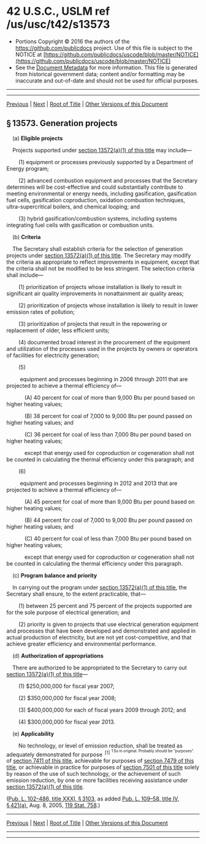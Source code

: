 ---
---

# 42 U.S.C., USLM ref /us/usc/t42/s13573

* Portions Copyright © 2016 the authors of the https://github.com/publicdocs project.
  Use of this file is subject to the NOTICE at [https://github.com/publicdocs/uscode/blob/master/NOTICE](https://github.com/publicdocs/uscode/blob/master/NOTICE)
* See the [Document Metadata](././../../../../..//README.md) for more information.
  This file is generated from historical government data; content and/or formatting may be inaccurate and out-of-date and should not be used for official purposes.

----------
----------

[Previous](./../../../../..//us/usc/t42/ch134/schXIII/m__us_usc_t42_s13572.md) | [Next](./../../../../..//us/usc/t42/ch134/schXIII/m__us_usc_t42_s13574.md) | [Root of Title](./../../../../../) | [Other Versions of this Document](https://publicdocs.github.io/go/links?ns=uslm&ref=%2Fus%2Fusc%2Ft42%2Fs13573)

## § 13573. Generation projects

    (a) __Eligible projects__ 

    Projects supported under [section 13572(a)(1) of this title][/us/usc/t42/s13572/a/1] may include—

        (1) equipment or processes previously supported by a Department of Energy program;

        (2) advanced combustion equipment and processes that the Secretary determines will be cost-effective and could substantially contribute to meeting environmental or energy needs, including gasification, gasification fuel cells, gasification coproduction, oxidation combustion techniques, ultra-supercritical boilers, and chemical looping; and

        (3) hybrid gasification/combustion systems, including systems integrating fuel cells with gasification or combustion units.

    (b) __Criteria__ 

    The Secretary shall establish criteria for the selection of generation projects under [section 13572(a)(1) of this title][/us/usc/t42/s13572/a/1]. The Secretary may modify the criteria as appropriate to reflect improvements in equipment, except that the criteria shall not be modified to be less stringent. The selection criteria shall include—

        (1) prioritization of projects whose installation is likely to result in significant air quality improvements in nonattainment air quality areas;

        (2) prioritization of projects whose installation is likely to result in lower emission rates of pollution;

        (3) prioritization of projects that result in the repowering or replacement of older, less efficient units;

        (4) documented broad interest in the procurement of the equipment and utilization of the processes used in the projects by owners or operators of facilities for electricity generation;

        (5)

         equipment and processes beginning in 2006 through 2011 that are projected to achieve a thermal efficiency of—

            (A) 40 percent for coal of more than 9,000 Btu per pound based on higher heating values;

            (B) 38 percent for coal of 7,000 to 9,000 Btu per pound passed on higher heating values; and

            (C) 36 percent for coal of less than 7,000 Btu per pound based on higher heating values;

            except that energy used for coproduction or cogeneration shall not be counted in calculating the thermal efficiency under this paragraph; and

        (6)

         equipment and processes beginning in 2012 and 2013 that are projected to achieve a thermal efficiency of—

            (A) 45 percent for coal of more than 9,000 Btu per pound based on higher heating values;

            (B) 44 percent for coal of 7,000 to 9,000 Btu per pound passed on higher heating values; and

            (C) 40 percent for coal of less than 7,000 Btu per pound based on higher heating values;

            except that energy used for coproduction or cogeneration shall not be counted in calculating the thermal efficiency under this paragraph.

    (c) __Program balance and priority__ 

    In carrying out the program under [section 13572(a)(1) of this title][/us/usc/t42/s13572/a/1], the Secretary shall ensure, to the extent practicable, that—

        (1) between 25 percent and 75 percent of the projects supported are for the sole purpose of electrical generation; and

        (2) priority is given to projects that use electrical generation equipment and processes that have been developed and demonstrated and applied in actual production of electricity, but are not yet cost-competitive, and that achieve greater efficiency and environmental performance.

    (d) __Authorization of appropriations__ 

    There are authorized to be appropriated to the Secretary to carry out [section 13572(a)(1) of this title][/us/usc/t42/s13572/a/1]—

        (1) $250,000,000 for fiscal year 2007;

        (2) $350,000,000 for fiscal year 2008;

        (3) $400,000,000 for each of fiscal years 2009 through 2012; and

        (4) $300,000,000 for fiscal year 2013.

    (e) __Applicability__ 

        No technology, or level of emission reduction, shall be treated as adequately demonstrated for purpose  <sup>\[1\]</sup>  <sup><sup> 1 So in original. Probably should be “purposes”. </sup></sup>  of [section 7411 of this title][/us/usc/t42/s7411], achievable for purposes of [section 7479 of this title][/us/usc/t42/s7479], or achievable in practice for purposes of [section 7501 of this title][/us/usc/t42/s7501] solely by reason of the use of such technology, or the achievement of such emission reduction, by one or more facilities receiving assistance under [section 13572(a)(1) of this title][/us/usc/t42/s13572/a/1].

([Pub. L. 102–486, title XXXI, § 3103][/us/pl/102/486/s3103], as added [Pub. L. 109–58, title IV, § 421(a)][/us/pl/109/58/s421/a], Aug. 8, 2005, [119 Stat. 758][/us/stat/119/758].)

----------

[Previous](./../../../../..//us/usc/t42/ch134/schXIII/m__us_usc_t42_s13572.md) | [Next](./../../../../..//us/usc/t42/ch134/schXIII/m__us_usc_t42_s13574.md) | [Root of Title](./../../../../../) | [Other Versions of this Document](https://publicdocs.github.io/go/links?ns=uslm&ref=%2Fus%2Fusc%2Ft42%2Fs13573)

----------
----------

[/us/usc/t42/s13572/a/1]: https://publicdocs.github.io/go/links?ns=uslm&ref=%2Fus%2Fusc%2Ft42%2Fs13572%2Fa%2F1
[/us/usc/t42/s13572/a/1]: https://publicdocs.github.io/go/links?ns=uslm&ref=%2Fus%2Fusc%2Ft42%2Fs13572%2Fa%2F1
[/us/usc/t42/s13572/a/1]: https://publicdocs.github.io/go/links?ns=uslm&ref=%2Fus%2Fusc%2Ft42%2Fs13572%2Fa%2F1
[/us/usc/t42/s13572/a/1]: https://publicdocs.github.io/go/links?ns=uslm&ref=%2Fus%2Fusc%2Ft42%2Fs13572%2Fa%2F1
[/us/usc/t42/s7411]: https://publicdocs.github.io/go/links?ns=uslm&ref=%2Fus%2Fusc%2Ft42%2Fs7411
[/us/usc/t42/s7479]: https://publicdocs.github.io/go/links?ns=uslm&ref=%2Fus%2Fusc%2Ft42%2Fs7479
[/us/usc/t42/s7501]: https://publicdocs.github.io/go/links?ns=uslm&ref=%2Fus%2Fusc%2Ft42%2Fs7501
[/us/usc/t42/s13572/a/1]: https://publicdocs.github.io/go/links?ns=uslm&ref=%2Fus%2Fusc%2Ft42%2Fs13572%2Fa%2F1
[/us/pl/102/486/s3103]: https://publicdocs.github.io/go/links?ns=uslm&ref=%2Fus%2Fpl%2F102%2F486%2Fs3103
[/us/pl/109/58/s421/a]: https://publicdocs.github.io/go/links?ns=uslm&ref=%2Fus%2Fpl%2F109%2F58%2Fs421%2Fa
[/us/stat/119/758]: https://publicdocs.github.io/go/links?ns=uslm&ref=%2Fus%2Fstat%2F119%2F758


